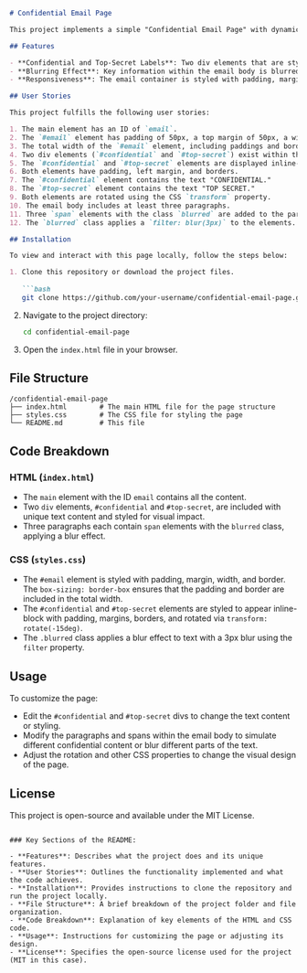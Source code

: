 ````markdown
# Confidential Email Page

This project implements a simple "Confidential Email Page" with dynamic elements such as "CONFIDENTIAL" and "TOP SECRET" divs, as well as blurred text for enhanced security simulation. The page uses HTML and CSS to create a layout that meets specified user stories for styling and functionality.

## Features

- **Confidential and Top-Secret Labels**: Two div elements that are styled with rotating text and distinct background colors for visual emphasis.
- **Blurring Effect**: Key information within the email body is blurred using CSS `filter: blur()` for a simulated security feature.
- **Responsiveness**: The email container is styled with padding, margins, and borders to give a neat, well-structured look.

## User Stories

This project fulfills the following user stories:

1. The main element has an ID of `email`.
2. The `#email` element has padding of 50px, a top margin of 50px, a width of 500px, and a 2px border.
3. The total width of the `#email` element, including paddings and borders, is 500px.
4. Two div elements (`#confidential` and `#top-secret`) exist within the `#email` element.
5. The `#confidential` and `#top-secret` elements are displayed inline-block.
6. Both elements have padding, left margin, and borders.
7. The `#confidential` element contains the text "CONFIDENTIAL."
8. The `#top-secret` element contains the text "TOP SECRET."
9. Both elements are rotated using the CSS `transform` property.
10. The email body includes at least three paragraphs.
11. Three `span` elements with the class `blurred` are added to the paragraphs.
12. The `blurred` class applies a `filter: blur(3px)` to the elements.

## Installation

To view and interact with this page locally, follow the steps below:

1. Clone this repository or download the project files.
   
   ```bash
   git clone https://github.com/your-username/confidential-email-page.git
````

2. Navigate to the project directory:

   ```bash
   cd confidential-email-page
   ```

3. Open the `index.html` file in your browser.

## File Structure

```
/confidential-email-page
├── index.html        # The main HTML file for the page structure
├── styles.css        # The CSS file for styling the page
└── README.md         # This file
```

## Code Breakdown

### HTML (`index.html`)

* The `main` element with the ID `email` contains all the content.
* Two `div` elements, `#confidential` and `#top-secret`, are included with unique text content and styled for visual impact.
* Three paragraphs each contain `span` elements with the `blurred` class, applying a blur effect.

### CSS (`styles.css`)

* The `#email` element is styled with padding, margin, width, and border. The `box-sizing: border-box` ensures that the padding and border are included in the total width.
* The `#confidential` and `#top-secret` elements are styled to appear inline-block with padding, margins, borders, and rotated via `transform: rotate(-15deg)`.
* The `.blurred` class applies a blur effect to text with a 3px blur using the `filter` property.

## Usage

To customize the page:

* Edit the `#confidential` and `#top-secret` divs to change the text content or styling.
* Modify the paragraphs and spans within the email body to simulate different confidential content or blur different parts of the text.
* Adjust the rotation and other CSS properties to change the visual design of the page.

## License

This project is open-source and available under the MIT License.

```

### Key Sections of the README:

- **Features**: Describes what the project does and its unique features.
- **User Stories**: Outlines the functionality implemented and what the code achieves.
- **Installation**: Provides instructions to clone the repository and run the project locally.
- **File Structure**: A brief breakdown of the project folder and file organization.
- **Code Breakdown**: Explanation of key elements of the HTML and CSS code.
- **Usage**: Instructions for customizing the page or adjusting its design.
- **License**: Specifies the open-source license used for the project (MIT in this case).
```
